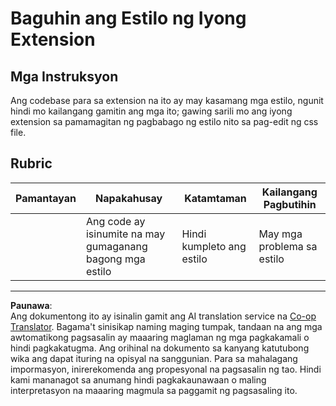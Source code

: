 <!--
CO_OP_TRANSLATOR_METADATA:
{
  "original_hash": "e3c6f2a03c2336e60412612d870af547",
  "translation_date": "2025-08-27T22:18:49+00:00",
  "source_file": "5-browser-extension/1-about-browsers/assignment.md",
  "language_code": "tl"
}
-->
# Baguhin ang Estilo ng Iyong Extension

## Mga Instruksyon

Ang codebase para sa extension na ito ay may kasamang mga estilo, ngunit hindi mo kailangang gamitin ang mga ito; gawing sarili mo ang iyong extension sa pamamagitan ng pagbabago ng estilo nito sa pag-edit ng css file.

## Rubric

| Pamantayan | Napakahusay                                  | Katamtaman            | Kailangang Pagbutihin |
| ---------- | -------------------------------------------- | --------------------- | --------------------- |
|            | Ang code ay isinumite na may gumaganang bagong mga estilo | Hindi kumpleto ang estilo | May mga problema sa estilo |

---

**Paunawa**:  
Ang dokumentong ito ay isinalin gamit ang AI translation service na [Co-op Translator](https://github.com/Azure/co-op-translator). Bagama't sinisikap naming maging tumpak, tandaan na ang mga awtomatikong pagsasalin ay maaaring maglaman ng mga pagkakamali o hindi pagkakatugma. Ang orihinal na dokumento sa kanyang katutubong wika ang dapat ituring na opisyal na sanggunian. Para sa mahalagang impormasyon, inirerekomenda ang propesyonal na pagsasalin ng tao. Hindi kami mananagot sa anumang hindi pagkakaunawaan o maling interpretasyon na maaaring magmula sa paggamit ng pagsasaling ito.